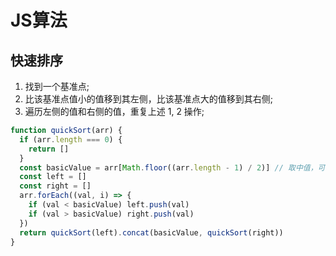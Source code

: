 # JS算法

## 快速排序

1. 找到一个基准点;
1. 比该基准点值小的值移到其左侧，比该基准点大的值移到其右侧;
1. 遍历左侧的值和右侧的值，重复上述 1, 2 操作;

```js
function quickSort(arr) {
  if (arr.length === 0) {
    return []
  }
  const basicValue = arr[Math.floor((arr.length - 1) / 2)] // 取中值，可任意
  const left = []
  const right = []
  arr.forEach((val, i) => {
    if (val < basicValue) left.push(val)
    if (val > basicValue) right.push(val)
  })
  return quickSort(left).concat(basicValue, quickSort(right))
}
```